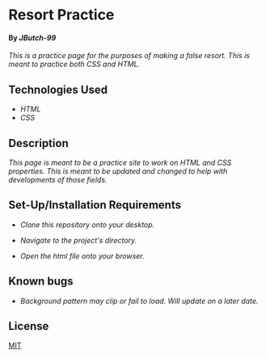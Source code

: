 # Resort Practice

#### By _JButch-99_

_This is a practice page for the purposes of making a false resort. This is meant to practice both CSS and HTML._

## Technologies Used

* _HTML_
* _CSS_

## Description 

_This page is meant to be a practice site to work on HTML and CSS properties. This is meant to be updated and changed to help with developments of those fields._

## Set-Up/Installation Requirements

* _Clone this repository onto your desktop._

* _Navigate to the project's directory._

* _Open the html file onto your browser._

## Known bugs

* _Background pattern may clip or fail to load. Will update on a later date._

## License

[MIT](https://opensource.org/license/MIT)